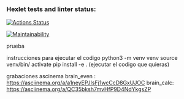 ### Hexlet tests and linter status:
[![Actions Status](https://github.com/mauricio23/python-project-140/actions/workflows/hexlet-check.yml/badge.svg)](https://github.com/mauricio23/python-project-140/actions)

[![Maintainability](https://qlty.sh/gh/mauricio23/projects/python-project-140/maintainability.svg)](https://qlty.sh/gh/mauricio23/projects/python-project-140)

prueba 

instrucciones para ejecutar el codigo
python3 -m venv venv
source venv/bin/
activate
pip install -e .
(ejecutar el codigo que quieras)

grabaciones ascinema
brain_even :  https://asciinema.org/a/a1neyEPJIsFj1wcCcD8GxUJOC
brain_calc: https://asciinema.org/a/QC35bksh7mvHfP9D4NdYkgsZP
